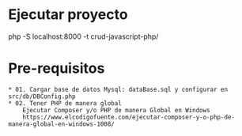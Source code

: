 # Ejecutar proyecto
php -S localhost:8000 -t crud-javascript-php/

# Pre-requisitos
    * 01. Cargar base de datos Mysql: dataBase.sql y configurar en src/db/DBConfig.php
    * 02. Tener PHP de manera global
        Ejecutar Composer y/o PHP de manera Global en Windows
        https://www.elcodigofuente.com/ejecutar-composer-y-o-php-de-manera-global-en-windows-1008/
